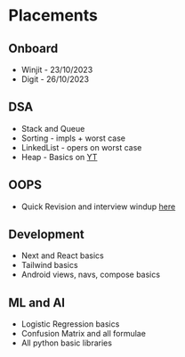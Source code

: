 # Placements
## Onboard
- Winjit - 23/10/2023
- Digit - 26/10/2023
## DSA
- Stack and Queue
- Sorting - impls + worst case
- LinkedList - opers on worst case
- Heap - Basics on [YT](https://www.youtube.com/watch?v=NKJnHewiGdc)
## OOPS
- Quick Revision and interview windup [here](https://www.edureka.co/blog/interview-questions/oops-interview-questions/)
## Development
- Next and React basics
- Tailwind basics
- Android views, navs, compose basics
## ML and AI
- Logistic Regression basics
- Confusion Matrix and all formulae
- All python basic libraries